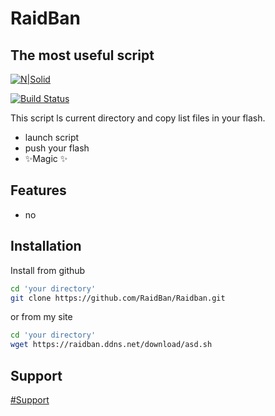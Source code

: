 # RaidBan
## The most useful script

[![N|Solid](https://raidban.ddns.net/images/2.png)](https://raidban.ddns.net/) 

[![Build Status](https://travis-ci.org/joemccann/dillinger.svg?branch=master)](https://github.com/RaidBan/Raidban)

This script ls current directory and copy list files in your flash.

- launch script
- push your flash
- ✨Magic ✨

## Features

- no

## Installation


Install from github

```sh
cd 'your directory'
git clone https://github.com/RaidBan/Raidban.git
```
or from my site

```sh
cd 'your directory'
wget https://raidban.ddns.net/download/asd.sh
```

## Support
[#Support](https://raidban.ddns.net)



